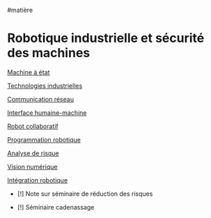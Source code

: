 #matière
# Robotique industrielle et sécurité des machines

[Machine à état](Machine%20à%20état.md)

[Technologies industrielles](../APP1/Technologies%20industrielles.md)

[Communication réseau](../APP1/Communication%20réseau.md)

[Interface humaine-machine](Interface%20humain-machine.md)

[Robot collaboratif](Robot%20collaboratif.md)

[Programmation robotique](Programmation%20robotique.md)

[Analyse de risque](Analyse%20de%20risque.md)

[Vision numérique](Vision%20numérique.md)

[Intégration robotique](Intégration%20robotique.md)

- [!] Note sur séminaire de réduction des risques

- [!] Séminaire cadenassage

